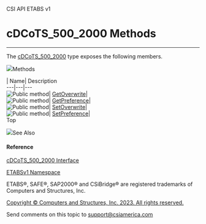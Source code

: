 ﻿

CSI API ETABS v1

# cDCoTS_500_2000 Methods  
  
---  
  
The [cDCoTS_500_2000](4ab0877c-424c-8a86-dd2b-1eb83dce6184.htm) type exposes
the following members.

![](../icons/SectionExpanded.png)Methods

| Name| Description  
---|---|---  
![Public method](../icons/pubmethod.gif)|
[GetOverwrite](e3f553bb-5b93-dfa8-d853-577b7982bf19.htm)|  
![Public method](../icons/pubmethod.gif)|
[GetPreference](4077763c-d76b-2fc2-872b-0c13d20409d0.htm)|  
![Public method](../icons/pubmethod.gif)|
[SetOverwrite](25511b82-7d56-f8ec-1c8d-32b35997e281.htm)|  
![Public method](../icons/pubmethod.gif)|
[SetPreference](59b1c034-d76a-47c3-f7c1-b2a71c5603f1.htm)|  
Top

![](../icons/SectionExpanded.png)See Also

#### Reference

[cDCoTS_500_2000 Interface](4ab0877c-424c-8a86-dd2b-1eb83dce6184.htm)

[ETABSv1 Namespace](2780f1b8-2033-5289-2298-1cdb2a7508d9.htm)

ETABS®, SAFE®, SAP2000® and CSiBridge® are registered trademarks of Computers
and Structures, Inc.  

[Copyright © Computers and Structures, Inc. 2023. All rights
reserved.](http://www.csiamerica.com)

Send comments on this topic to
[support@csiamerica.com](mailto:support%40csiamerica.com?Subject=CSI%20API%20ETABS%20v1)

